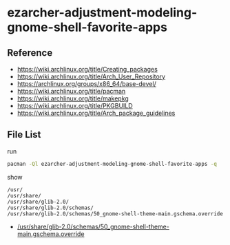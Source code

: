 
# ezarcher-adjustment-modeling-gnome-shell-favorite-apps


## Reference

* https://wiki.archlinux.org/title/Creating_packages
* https://wiki.archlinux.org/title/Arch_User_Repository
* https://archlinux.org/groups/x86_64/base-devel/
* https://wiki.archlinux.org/title/pacman
* https://wiki.archlinux.org/title/makepkg
* https://wiki.archlinux.org/title/PKGBUILD
* https://wiki.archlinux.org/title/Arch_package_guidelines


## File List

run

``` sh
pacman -Ql ezarcher-adjustment-modeling-gnome-shell-favorite-apps -q
```

show

```
/usr/
/usr/share/
/usr/share/glib-2.0/
/usr/share/glib-2.0/schemas/
/usr/share/glib-2.0/schemas/50_gnome-shell-theme-main.gschema.override
```

* [/usr/share/glib-2.0/schemas/50_gnome-shell-theme-main.gschema.override](asset/overlay/usr/share/glib-2.0/schemas/50_gnome-shell-theme-main.gschema.override)

